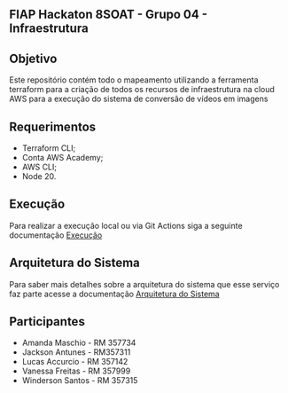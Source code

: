 ## FIAP Hackaton 8SOAT - Grupo 04 - Infraestrutura

## Objetivo

Este repositório contém todo o mapeamento utilizando a ferramenta terraform para a criação de todos os recursos de infraestrutura na cloud AWS para a execução do sistema de conversão de vídeos em imagens

## Requerimentos
- Terraform CLI;
- Conta AWS Academy;
- AWS CLI;
- Node 20.

## Execução

Para realizar a execução local ou via Git Actions siga a seguinte documentação [Execução](./docs/RUN_CONFIGURATION.md) 

## Arquitetura do Sistema

Para saber mais detalhes sobre a arquitetura do sistema que esse serviço faz parte acesse a documentação [Arquitetura do Sistema](https://github.com/8SOAT-G4-Tech-Challenge/hackaton-api/blob/master/docs/SYSTEM_ARCHITECTURE.md)

## Participantes

- Amanda Maschio - RM 357734
- Jackson Antunes - RM357311
- Lucas Accurcio - RM 357142
- Vanessa Freitas - RM 357999
- Winderson Santos - RM 357315
